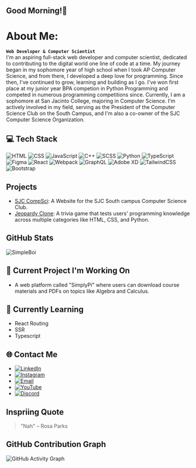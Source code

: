 ## Good Morning!👋 

# About Me:
**`Web Developer & Computer Scientist`**<br/>
I'm an aspiring full-stack web developer and computer scientist, dedicated to contributing to the digital world one line of code at a time. My journey began in my sophomore year of high school when I took AP Computer Science, and from there, I developed a deep love for programming. Since then, I've continued to grow, learning and building as I go. I've won first place at my junior year BPA competion in Python Programming and competed in numerous programming competitions since. Currently, I am a sophomore at San Jacinto College, majoring in Computer Science. I'm actively involved in my field, serving as the President of the Computer Science Club on the South Campus, and I'm also a co-owner of the SJC Computer Science Organization. 
<br/>
## 💻 Tech Stack
![HTML](https://img.shields.io/badge/HTML-E34F26?style=for-the-badge&logo=html5&logoColor=white)
![CSS](https://img.shields.io/badge/CSS-1572B6?style=for-the-badge&logo=css3&logoColor=white)
![JavaScript](https://img.shields.io/badge/JavaScript-F7DF1E?style=for-the-badge&logo=javascript&logoColor=black)
![C++](https://img.shields.io/badge/C++-00599C?style=for-the-badge&logo=c%2B%2B&logoColor=white)
![SCSS](https://img.shields.io/badge/SCSS-CC6699?style=for-the-badge&logo=sass&logoColor=white)
![Python](https://img.shields.io/badge/Python-3776AB?style=for-the-badge&logo=python&logoColor=white)
![TypeScript](https://img.shields.io/badge/TypeScript-3178C6?style=for-the-badge&logo=typescript&logoColor=white)
![Figma](https://img.shields.io/badge/Figma-F24E1E?style=for-the-badge&logo=figma&logoColor=white)
![React](https://img.shields.io/badge/React-61DAFB?style=for-the-badge&logo=react&logoColor=black)
![Webpack](https://img.shields.io/badge/Webpack-8DD6F9?style=for-the-badge&logo=webpack&logoColor=black)
![GraphQL](https://img.shields.io/badge/GraphQL-E10098?style=for-the-badge&logo=graphql&logoColor=white)
![Adobe XD](https://img.shields.io/badge/Adobe%20XD-FF61F6?style=for-the-badge&logo=adobe-xd&logoColor=white)
![TailwindCSS](https://img.shields.io/badge/TailwindCSS-38B2AC?style=for-the-badge&logo=tailwind-css&logoColor=white)
![Bootstrap](https://img.shields.io/badge/Bootstrap-7952B3?style=for-the-badge&logo=bootstrap&logoColor=white)




## Projects
- [SJC CompSci](https://github.com/Simpleboi/computer_science_club): A Website for the SJC South campus Computer Science Club.
- [Jeopardy Clone](https://github.com/username/jeopardy-game): A trivia game that tests users' programming knowledge across multiple categories like HTML, CSS, and Python.

## GitHub Stats
![SimpleBoi](https://github-readme-stats.vercel.app/api?username=SimpleBoi&show_icons=true&theme=radical)

## 🔭 Current Project I'm Working On 
- A web platform called "SimplyPi" where users can download course materials and PDFs on topics like Algebra and Calculus.

## 🌱 Currently Learning
- React Routing 
- SSR
- Typescript

## 🌐 Contact Me
- [![LinkedIn](https://img.shields.io/badge/LinkedIn-%230077B5.svg?style=for-the-badge&logo=linkedin&logoColor=white)](https://www.linkedin.com/in/yourusername)
- [![Instagram](https://img.shields.io/badge/Instagram-E4405F?style=for-the-badge&logo=instagram&logoColor=white)](https://www.instagram.com/n8.p03/)
- [![Email](https://img.shields.io/badge/Email-D14836?style=for-the-badge&logo=gmail&logoColor=white)](mailto:Jv3studios@gmail.com)
- [![YouTube](https://img.shields.io/badge/YouTube-FF0000?style=for-the-badge&logo=youtube&logoColor=white)](https://www.youtube.com/yourchannel)
- [![Discord](https://img.shields.io/badge/Discord-7289DA?style=for-the-badge&logo=discord&logoColor=white)](https://discordapp.com/users/yourdiscordid)

## Inspriing Quote
> "Nah" – Rosa Parks

## GitHub Contribution Graph
![GitHub Activity Graph](https://activity-graph.herokuapp.com/graph?username=SimpleBoi&theme=react-dark)


<!--
Here are some ideas to get you started:

- 🔭 I’m currently working on ...
- 🌱 I’m currently learning ...
- 👯 I’m looking to collaborate on ...
- 🤔 I’m looking for help with ...
- 💬 Ask me about ...
- 📫 How to reach me: ...
- 😄 Pronouns: ...
- ⚡ Fun fact: ...
-->
